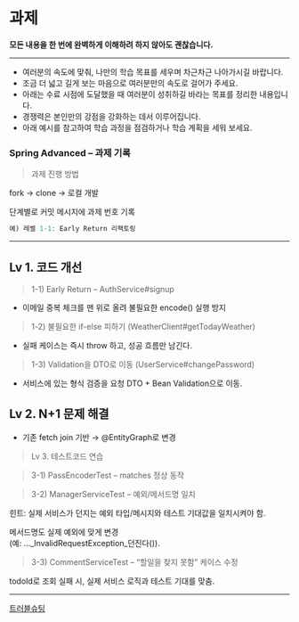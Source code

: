 # 과제
**모든 내용을 한 번에 완벽하게 이해하려 하지 않아도 괜찮습니다.**

---

- 여러분의 속도에 맞춰, 나만의 학습 목표를 세우며 차근차근 나아가시길 바랍니다.
- 조금 더 넓고 길게 보는 마음으로 여러분만의 속도로 걸어가 주세요.
- 아래는 수료 시점에 도달했을 때 여러분이 성취하길 바라는 목표를 정리한 내용입니다.
- 경쟁력은 본인만의 강점을 강화하는 데서 이루어집니다.
- 아래 예시를 참고하여 학습 과정을 점검하거나 학습 계획을 세워 보세요.


### Spring Advanced – 과제 기록 </br>
  >과제 진행 방법

fork → clone → 로컬 개발

단계별로 커밋 메시지에 과제 번호 기록

```java
예) 레벨 1-1: Early Return 리팩토링
```

---

## Lv 1. 코드 개선 </br>
>1-1) Early Return – AuthService#signup

- 이메일 중복 체크를 맨 위로 올려 불필요한 encode() 실행 방지

> 1-2) 불필요한 if-else 피하기 (WeatherClient#getTodayWeather)

- 실패 케이스는 즉시 throw 하고, 성공 흐름만 남긴다.

> 1-3) Validation을 DTO로 이동 (UserService#changePassword)

- 서비스에 있는 형식 검증을 요청 DTO + Bean Validation으로 이동.


## Lv 2. N+1 문제 해결

- 기존 fetch join 기반 → @EntityGraph로 변경

> Lv 3. 테스트코드 연습

> 3-1) PassEncoderTest – matches 정상 동작

> 3-2) ManagerServiceTest – 예외/메서드명 일치

힌트: 실제 서비스가 던지는 예외 타입/메시지와 테스트 기대값을 일치시켜야 함.

메서드명도 실제 예외에 맞게 변경 </br>
(예: ..._InvalidRequestException_던진다()).

> 3-3) CommentServiceTest – “할일을 찾지 못함” 케이스 수정

todoId로 조회 실패 시, 실제 서비스 로직과 테스트 기대를 맞춤.

---

<a href="https://winwin0219.tistory.com/entry/Spring-Trouble-Gradle">트러블슈팅</a>



